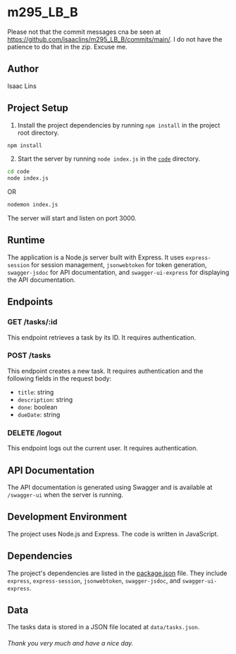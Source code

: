 # m295_LB_B
Please not that the commit messages cna be seen at https://github.com/isaaclins/m295_LB_B/commits/main/. I do not have the patience to do that in the zip. Excuse me.
## Author
Isaac Lins

## Project Setup

1. Install the project dependencies by running `npm install` in the project root directory.

```sh
npm install
```

2. Start the server by running `node index.js` in the [`code`]("c:\Users\markus\Documents\GitHub\m295_LB_B\code") directory.

```sh
cd code
node index.js
```
OR
```sh
nodemon index.js
```
The server will start and listen on port 3000.

## Runtime

The application is a Node.js server built with Express. It uses `express-session` for session management, `jsonwebtoken` for token generation, `swagger-jsdoc` for API documentation, and `swagger-ui-express` for displaying the API documentation.

## Endpoints

### GET /tasks/:id

This endpoint retrieves a task by its ID. It requires authentication.

### POST /tasks

This endpoint creates a new task. It requires authentication and the following fields in the request body:

- `title`: string
- `description`: string
- `done`: boolean
- `dueDate`: string

### DELETE /logout

This endpoint logs out the current user. It requires authentication.

## API Documentation

The API documentation is generated using Swagger and is available at `/swagger-ui` when the server is running.

## Development Environment

The project uses Node.js and Express. The code is written in JavaScript.

## Dependencies

The project's dependencies are listed in the [package.json](code/package.json) file. They include `express`, `express-session`, `jsonwebtoken`, `swagger-jsdoc`, and `swagger-ui-express`.

## Data

The tasks data is stored in a JSON file located at `data/tasks.json`.

###### Thank you very much and have a nice day.

